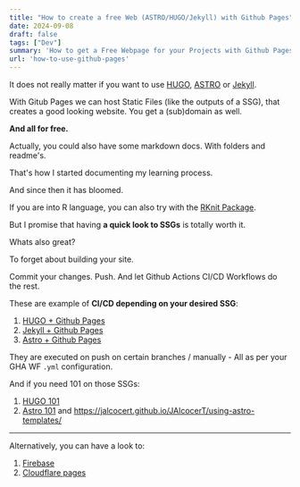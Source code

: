 ```yaml
---
title: "How to create a free Web (ASTRO/HUGO/Jekyll) with Github Pages"
date: 2024-09-08
draft: false
tags: ["Dev"]
summary: 'How to get a Free Webpage for your Projects with Github Pages.'
url: 'how-to-use-github-pages'
---
```


It does not really matter if you want to use [HUGO](https://jalcocert.github.io/JAlcocerT/using-hugo-as-website/), [ASTRO](https://jalcocert.github.io/JAlcocerT/using-astro-as-website/) or [Jekyll](https://jalcocert.github.io/JAlcocerT/raspberrypi-starting-guide/).

With Gitub Pages we can host Static Files (like the outputs of a SSG), that creates a good looking website. You get a (sub)domain as well.

**And all for free.**

Actually, you could also have some markdown docs. With folders and readme's.

That's how I started documenting my learning process.

And since then it has bloomed.

If you are into R language, you can also try with the [RKnit Package](https://jalcocert.github.io/JAlcocerT/r-knitt-package-guide/).

But I promise that having **a quick look to SSGs** is totally worth it.

Whats also great? 

To forget about building your site.

Commit your changes. Push. And let Github Actions CI/CD Workflows do the rest.

These are example of **CI/CD depending on your desired SSG**:

1. [HUGO + Github Pages](https://github.com/JAlcocerT/JAlcocerT/blob/main/.github/workflows/pages.yaml)
2. [Jekyll + Github Pages](https://github.com/JAlcocerT/RPi/blob/main/.github/workflows/pages-deploy.yml)
3. [Astro + Github Pages](https://github.com/JAlcocerT/web3/blob/main/.github/workflows/deploy_astro.yml)

They are executed on push on certain branches / manually - All as per your GHA WF `.yml` configuration.

And if you need 101 on those SSGs:

1. [HUGO 101](https://jalcocert.github.io/JAlcocerT/using-hugo-as-website/)
2. [Astro 101](https://jalcocert.github.io/JAlcocerT/using-astro-as-website/) and https://jalcocert.github.io/JAlcocerT/using-astro-templates/

---

Alternatively, you can have a look to:

1. [Firebase](https://fossengineer.com/hosting-with-firebase/)
2. [Cloudflare pages](https://fossengineer.com/hosting-with-cloudflare-pages/)